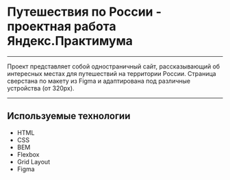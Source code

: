 # Путешествия по России - проектная работа Яндекс.Практимума

---

Проект представляет собой одностраничный сайт, рассказывающий об интересных местах для путешествий на территории России. Страница сверстана по макету из Figma и адаптирована под различные устройства (от 320px).

---

## Используемые технологии
* HTML
* CSS
* BEM
* Flexbox
* Grid Layout
* Figma
